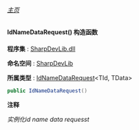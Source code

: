 ###### [主页](./Index.md "主页")

#### IdNameDataRequest() 构造函数

**程序集** : [SharpDevLib.dll](./SharpDevLib.assembly.md "SharpDevLib.dll")

**命名空间** : [SharpDevLib](./SharpDevLib.namespace.md "SharpDevLib")

**所属类型** : [IdNameDataRequest](./SharpDevLib.IdNameDataRequest.2.md "IdNameDataRequest")\<TId, TData\>

``` csharp
public IdNameDataRequest()
```
**注释**

*实例化id name data requesst*


